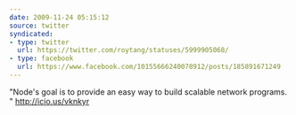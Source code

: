 ```yaml
---
date: 2009-11-24 05:15:12
source: twitter
syndicated:
- type: twitter
  url: https://twitter.com/roytang/statuses/5999905068/
- type: facebook
  url: https://www.facebook.com/10155666240078912/posts/185891671249
---
```


"Node's goal is to provide an easy way to build scalable network programs. " http://icio.us/vknkyr
